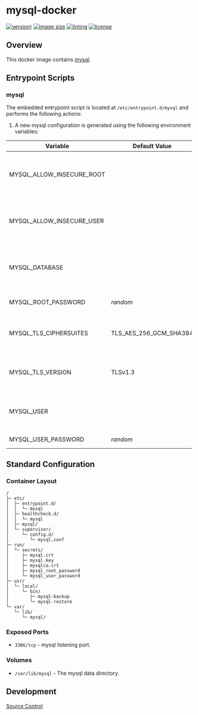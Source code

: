 # mysql-docker

[![version)](https://img.shields.io/docker/v/crashvb/mysql/latest)](https://hub.docker.com/repository/docker/crashvb/mysql)
[![image size](https://img.shields.io/docker/image-size/crashvb/mysql/latest)](https://hub.docker.com/repository/docker/crashvb/mysql)
[![linting](https://img.shields.io/badge/linting-hadolint-yellow)](https://github.com/hadolint/hadolint)
[![license](https://img.shields.io/github/license/crashvb/mysql-docker.svg)](https://github.com/crashvb/mysql-docker/blob/master/LICENSE.md)

## Overview

This docker image contains [mysql](https://www.mysql.com/).

## Entrypoint Scripts

### mysql

The embedded entrypoint script is located at `/etc/entrypoint.d/mysql` and performs the following actions:

1. A new mysql configuration is generated using the following environment variables:

 | Variable | Default Value | Description |
 | ---------| ------------- | ----------- |
 | MYSQL\_ALLOW\_INSECURE\_ROOT | | If defined, TLS will not be required for secure connection from root. |
 | MYSQL\_ALLOW\_INSECURE\_USER | | If defined, TLS will not be required for secure connection from _<user>_. |
 | MYSQL\_DATABASE | | If defined, a database with the given name will be created. |
 | MYSQL\_ROOT\_PASSWORD | _random_ | The mariadb `root` password. |
 | MYSQL\_TLS\_CIPHERSUITES | TLS\_AES\_256\_GCM\_SHA384 | The TLS cipher(s) to use for secure connections. |
 | MYSQL\_TLS\_VERSION | TLSv1.3 | The TLS versions to use for secure connections. |
 | MYSQL\_USER | | If defined, a user with the given name will be created. |
 | MYSQL\_USER\_PASSWORD | _random_ | The mariadb _<user>_ password. |

## Standard Configuration

### Container Layout

```
/
├─ etc/
│  ├─ entrypoint.d/
│  │  └─ mysql
│  ├─ healthcheck.d/
│  │  └─ mysql
│  ├─ mysql/
│  └─ supervisor/
│     └─ config.d/
│        └─ mysql.conf
├─ run/
│  └─ secrets/
│     ├─ mysql.crt
│     ├─ mysql.key
│     ├─ mysqlca.crt
│     ├─ mysql_root_password
│     └─ mysql_user_password
├─ usr/
│  └─ local/
│     └─ bin/
│        ├─ mysql-backup
│        └─ mysql-restore
└─ var/
   └─ lib/
      └─ mysql/
```

### Exposed Ports

* `3306/tcp` - mysql listening port.

### Volumes

* `/var/lib/mysql` - The mysql data directory.

## Development

[Source Control](https://github.com/crashvb/mysql-docker)

